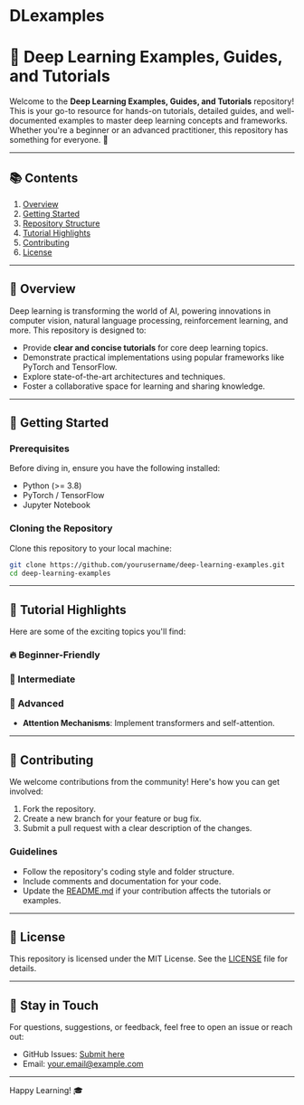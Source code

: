 # DLexamples

# 🌟 Deep Learning Examples, Guides, and Tutorials

Welcome to the **Deep Learning Examples, Guides, and Tutorials** repository! This is your go-to resource for hands-on tutorials, detailed guides, and well-documented examples to master deep learning concepts and frameworks. Whether you're a beginner or an advanced practitioner, this repository has something for everyone. 🚀

---

## 📚 Contents

1. [Overview](#overview)
2. [Getting Started](#getting-started)
3. [Repository Structure](#repository-structure)
4. [Tutorial Highlights](#tutorial-highlights)
5. [Contributing](#contributing)
6. [License](#license)

---

## 🌌 Overview

Deep learning is transforming the world of AI, powering innovations in computer vision, natural language processing, reinforcement learning, and more. This repository is designed to:

- Provide **clear and concise tutorials** for core deep learning topics.
- Demonstrate practical implementations using popular frameworks like PyTorch and TensorFlow.
- Explore state-of-the-art architectures and techniques.
- Foster a collaborative space for learning and sharing knowledge.

---

## 🚀 Getting Started

### Prerequisites

Before diving in, ensure you have the following installed:

- Python (>= 3.8)
- PyTorch / TensorFlow
- Jupyter Notebook



### Cloning the Repository

Clone this repository to your local machine:

```bash
git clone https://github.com/yourusername/deep-learning-examples.git
cd deep-learning-examples
```


---

## 🌟 Tutorial Highlights

Here are some of the exciting topics you'll find:

### 🔥 Beginner-Friendly


### 🚀 Intermediate


### 🧠 Advanced
- **Attention Mechanisms**: Implement transformers and self-attention.


---

## 🤝 Contributing

We welcome contributions from the community! Here's how you can get involved:

1. Fork the repository.
2. Create a new branch for your feature or bug fix.
3. Submit a pull request with a clear description of the changes.

### Guidelines

- Follow the repository's coding style and folder structure.
- Include comments and documentation for your code.
- Update the [README.md](README.md) if your contribution affects the tutorials or examples.

---

## 📜 License

This repository is licensed under the MIT License. See the [LICENSE](LICENSE) file for details.

---

## 💬 Stay in Touch

For questions, suggestions, or feedback, feel free to open an issue or reach out:

- GitHub Issues: [Submit here](https://github.com/yourusername/deep-learning-examples/issues)
- Email: your.email@example.com

---

Happy Learning! 🎓
